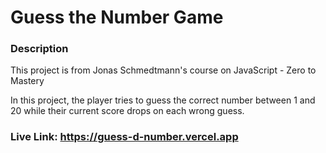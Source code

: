 # Guess the Number Game

### Description

<p>This project is from Jonas Schmedtmann's course on JavaScript - Zero to Mastery</p>

In this project, the player tries to guess the correct number between 1 and 20 while their current score drops on each wrong guess.

### Live Link: https://guess-d-number.vercel.app
